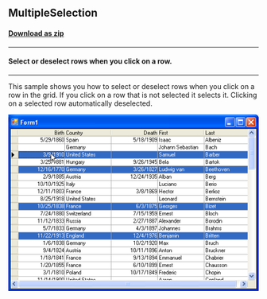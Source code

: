 ## MultipleSelection
#### [Download as zip](https://grapecity.github.io/DownGit/#/home?url=https://github.com/GrapeCity/ComponentOne-WinForms-Samples/tree/master/NetFramework\TrueDBGrid\CS\MultipleSelection)
____
#### Select or deselect rows when you click on a row.
____
This sample shows you how to select or deselect rows when you click on a row in the grid.
If you click on a row that is not selected it selects it.
Clicking on a selected row automatically deselected.

![screenshot](screenshot.PNG)
